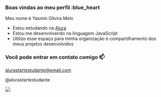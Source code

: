 ### Boas vindas ao meu perfil :blue_heart

Meu nome é Yasmin Olivira Melo

- Estou estudando na [Alura](https://www.alura.com.br)
- Estou me desenvolvendo na linguagem JavaScript
- Utilizo esse espaço para minha organização e compartilhamento dos meus projetos desenvolvidos

  
### Você pode entrar em contato comigo 📫

alurastartestudante@email.com

@alurastartestudante


![](![bd6f85c4bb8d0bde5a5df541171972f6e24f75c1r1-544-384_hq](https://github.com/3CYOM41/Yasmin-oliveira-melo-/assets/169071832/0af41e3c-4fc4-43f1-8494-3b561af29d1d)
)
